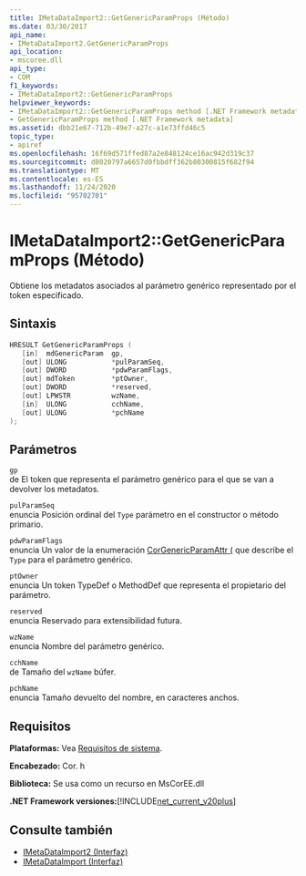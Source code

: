 ```yaml
---
title: IMetaDataImport2::GetGenericParamProps (Método)
ms.date: 03/30/2017
api_name:
- IMetaDataImport2.GetGenericParamProps
api_location:
- mscoree.dll
api_type:
- COM
f1_keywords:
- IMetaDataImport2::GetGenericParamProps
helpviewer_keywords:
- IMetaDataImport2::GetGenericParamProps method [.NET Framework metadata]
- GetGenericParamProps method [.NET Framework metadata]
ms.assetid: dbb21e67-712b-49e7-a27c-a1e73ffd46c5
topic_type:
- apiref
ms.openlocfilehash: 16f69d571ffed87a2e848124ce16ac942d319c37
ms.sourcegitcommit: d8020797a6657d0fbbdff362b80300815f682f94
ms.translationtype: MT
ms.contentlocale: es-ES
ms.lasthandoff: 11/24/2020
ms.locfileid: "95702701"
---
```

# <a name="imetadataimport2getgenericparamprops-method"></a>IMetaDataImport2::GetGenericParamProps (Método)

Obtiene los metadatos asociados al parámetro genérico representado por el token especificado.  
  
## <a name="syntax"></a>Sintaxis  
  
```cpp  
HRESULT GetGenericParamProps (  
   [in]  mdGenericParam  gp,  
   [out] ULONG           *pulParamSeq,  
   [out] DWORD           *pdwParamFlags,  
   [out] mdToken         *ptOwner,  
   [out] DWORD           *reserved,  
   [out] LPWSTR          wzName,  
   [in]  ULONG           cchName,  
   [out] ULONG           *pchName  
);  
```  
  
## <a name="parameters"></a>Parámetros  

 `gp`  
 de El token que representa el parámetro genérico para el que se van a devolver los metadatos.  
  
 `pulParamSeq`  
 enuncia Posición ordinal del `Type` parámetro en el constructor o método primario.  
  
 `pdwParamFlags`  
 enuncia Un valor de la enumeración [CorGenericParamAttr (](corgenericparamattr-enumeration.md) que describe el `Type` para el parámetro genérico.  
  
 `ptOwner`  
 enuncia Un token TypeDef o MethodDef que representa el propietario del parámetro.  
  
 `reserved`  
 enuncia Reservado para extensibilidad futura.  
  
 `wzName`  
 enuncia Nombre del parámetro genérico.  
  
 `cchName`  
 de Tamaño del `wzName` búfer.  
  
 `pchName`  
 enuncia Tamaño devuelto del nombre, en caracteres anchos.  
  
## <a name="requirements"></a>Requisitos  

 **Plataformas:** Vea [Requisitos de sistema](../../get-started/system-requirements.md).  
  
 **Encabezado:** Cor. h  
  
 **Biblioteca:** Se usa como un recurso en MsCorEE.dll  
  
 **.NET Framework versiones:**[!INCLUDE[net_current_v20plus](../../../../includes/net-current-v20plus-md.md)]  
  
## <a name="see-also"></a>Consulte también

- [IMetaDataImport2 (Interfaz)](imetadataimport2-interface.md)
- [IMetaDataImport (Interfaz)](imetadataimport-interface.md)

